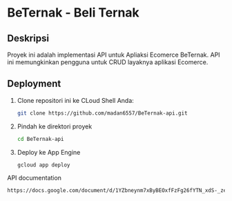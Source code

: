 # BeTernak - Beli Ternak

## Deskripsi
Proyek ini adalah implementasi API untuk Apliaksi Ecomerce BeTernak. API ini memungkinkan pengguna untuk CRUD layaknya aplikasi Ecomerce.

## Deployment
1. Clone repositori ini ke CLoud Shell Anda:
   ```bash
   git clone https://github.com/madan6557/BeTernak-api.git
3. Pindah ke direktori proyek
   ```bash
   cd BeTernak-api
5. Deploy ke App Engine
   ```bash
   gcloud app deploy

API documentation
```bash
https://docs.google.com/document/d/1YZbneynm7xByBEOxfFzFg26fYTN_xdS-_zevJ13AEsg/edit?usp=sharing 
